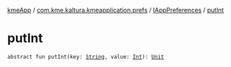 [kmeApp](../../index.md) / [com.kme.kaltura.kmeapplication.prefs](../index.md) / [IAppPreferences](index.md) / [putInt](./put-int.md)

# putInt

`abstract fun putInt(key: `[`String`](https://kotlinlang.org/api/latest/jvm/stdlib/kotlin/-string/index.html)`, value: `[`Int`](https://kotlinlang.org/api/latest/jvm/stdlib/kotlin/-int/index.html)`): `[`Unit`](https://kotlinlang.org/api/latest/jvm/stdlib/kotlin/-unit/index.html)